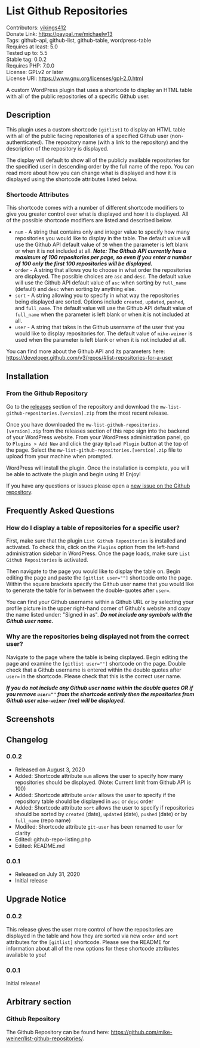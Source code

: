 # List Github Repositories
Contributors: [vikings412](https://profiles.wordpress.org/vikings412/) <br>
Donate Link: https://paypal.me/michaelw13 <br>
Tags: github-api, github-list, github-table, wordpress-table  <br>
Requires at least: 5.0 <br>
Tested up to: 5.5 <br>
Stable tag: 0.0.2 <br>
Requires PHP: 7.0.0 <br>
License: GPLv2 or later <br>
License URI: https://www.gnu.org/licenses/gpl-2.0.html <br>

A custom WordPress plugin that uses a shortcode to display an HTML table with all of the public repositories of a specific Github user.

## Description
This plugin uses a custom shortcode `[gitlist]` to display an HTML table with all of the public facing repositories of a specified Github user (non-authenticated). The repository name (with a link to the repository) and the description of the repository is displayed. 

The display will default to show all of the publicly available repositories for the specified user in descending order by the full name of the repo. You can read more about how you can change what is displayed and how it is displayed using the shortcode attributes listed below.

### Shortcode Attributes
This shortcode comes with a number of different shortcode modifiers to give you greater control over what is displayed and how it is displayed. All of the possible shortcode modifiers are listed and described below. 
* `num` - A string that contains only and integer value to specify how many repositories you would like to display in the table. The default value will use the Github API default value of `30` when the parameter is left blank or when it is not included at all. ***Note: The Github API currently has a maximum of 100 repositories per page, so even if you enter a number of 100 only the first 100 repositories will be displayed.***
* `order` - A string that allows you to choose in what order the repositories are displayed. The possible choices are `asc` and `desc`. The default value will use the Github API default value of `asc` when sorting by `full_name` (default) and `desc` when sorting by anything else.
* `sort` - A string allowing you to specify in what way the repositories being displayed are sorted. Options include `created`, `updated`, `pushed`, and `full_name`. The default value will use the Github API default value of `full_name` when the parameter is left blank or when it is not included at all. 
* `user` - A string that takes in the Github username of the user that you would like to display repositories for. The default value of `mike-weiner` is used when the parameter is left blank or when it is not included at all. 

You can find more about the Github API and its parameters here: https://developer.github.com/v3/repos/#list-repositories-for-a-user

## Installation

### From the Github Repository
Go to the [releases](https://github.com/mike-weiner/list-github-repositories/releases) section of the repository and download the `mw-list-github-repositories.[version].zip` from the most recent release.

Once you have downloaded the `mw-list-github-repositories.[version].zip` from the releases section of this repo sign into the backend of your WordPress website. From your WordPress administration panel, go to `Plugins > Add New` and click the gray `Upload Plugin` button at the top of the page. Select the `mw-list-github-repositories.[version].zip` file to upload from your machine when prompted.

WordPress will install the plugin. Once the installation is complete, you will be able to activate the plugin and begin using it! Enjoy! 

If you have any questions or issues please open a [new issue on the Github repository](https://github.com/mike-weiner/list-github-repositories/issues).

## Frequently Asked Questions

### How do I display a table of repositories for a specific user?

First, make sure that the plugin `List Github Repositories` is installed and activated. To check this, click on the `Plugins` option from the left-hand administration sidebar in WordPress. Once the page loads, make sure `List Github Repositories` is activated. 

Then navigate to the page you would like to display the table on. Begin editing the page and paste the `[gitlist user=""]` shortcode onto the page. Within the square brackets specify the Github user name that you would like to generate the table for in between the double-quotes after `user=`. 

You can find your Github username within a Github URL or by selecting your profile picture in the upper right-hand corner of Github's website and copy the name listed under: "Signed in as". ***Do not include any symbols with the Github user name.*** 

### Why are the repositories being displayed not from the correct user?

Navigate to the page where the table is being displayed. Begin editing the page and examine the `[gitlist user=""]` shortcode on the page. Double check that a Github username is entered within the double quotes after `user=` in the shortcode. Please check that this is the correct user name. 

***If you do not include any Github user name within the double quotes OR if you remove `user=""` from the shortcode entirely then the repositories from Github user `mike-weiner` (me) will be displayed.*** 

## Screenshots

## Changelog

### 0.0.2
* Released on August 3, 2020
* Added: Shortcode attribute `num` allows the user to specify how many repositories should be displayed. (Note: Current limit from Github API is 100)
* Added: Shortcode attribute `order` allows the user to specify if the repository table should be displayed in `asc` or `desc` order
* Added: Shortcode attribute `sort` allows the user to specify if repositories should be sorted by `created` (date), `updated` (date), `pushed` (date) or by `full_name` (repo name)
* Modifed: Shortcode attribute `git-user` has been renamed to `user` for clarity
* Edited: github-repo-listing.php
* Edited: README.md

### 0.0.1
* Released on July 31, 2020
* Initial release

## Upgrade Notice

### 0.0.2
This release gives the user more control of how the repositories are displayed in the table and how they are sorted via new `order` and `sort` attributes for the `[gitlist]` shortcode. Please see the README for information about all of the new options for these shortcode attributes available to you!

### 0.0.1
Initial release!

## Arbitrary section

### Github Repository
The Github Repository can be found here: https://github.com/mike-weiner/list-github-repositories/.
